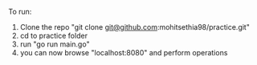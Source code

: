 To run:
1. Clone the repo 
    "git clone git@github.com:mohitsethia98/practice.git"
2. cd to practice folder
3. run 
    "go run main.go"
4. you can now browse "localhost:8080" and perform operations
